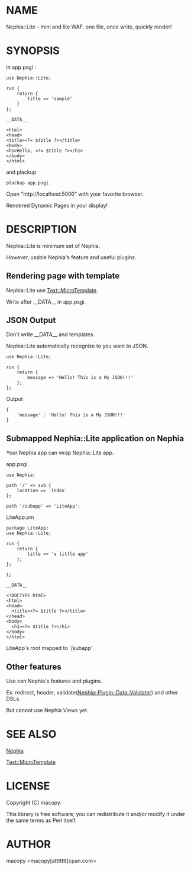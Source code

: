 # NAME

Nephia::Lite - mini and lite WAF. one file, once write, quickly render!

# SYNOPSIS

in app.psgi :

    use Nephia::Lite;

    run {
        return {
            title => 'sample'
        }
    };

    __DATA__

    <html>
    <head>
    <title><?= $title ?></title>
    <body>
    <h1>Hello, <?= $title ?></h1>
    </body>
    </html>

and plackup

    plackup app.psgi

Open "http://localhost:5000" with your favorite browser.

Rendered Dynamic Pages in your display!

# DESCRIPTION

Nephia::Lite is minimum set of Nephia.

However, usable Nephia's feature and useful plugins.

## Rendering page with template

Nephia::Lite use [Text::MicroTemplate](http://search.cpan.org/perldoc?Text::MicroTemplate).

Write after \_\_DATA\_\_ in app.psgi.

## JSON Output

Don't write \_\_DATA\_\_ and templates.

Nephia::Lite automatically recognize to you want to JSON.

    use Nephia::Lite;

    run {
        return {
            message => 'Hello! This is a My JSON!!!'
        };
    };

Output

    {
        'message' : 'Hello! This is a My JSON!!!'
    }

## Submapped Nephia::Lite application on Nephia

Your Nephia app can wrap Nephia::Lite app.

app.psgi

    use Nephia;

    path '/' => sub {
        location => 'index'
    };

    path '/subapp' => 'LiteApp';

LiteApp.pm

    package LiteApp;
    use Nephia::Lite;

    run {
        return {
            title => 'a little app'
        };
    };

    1;

    __DATA__

    <!DOCTYPE html>
    <html>
    <head>
      <title><?= $title ?></title>
    </head>
    <body>
      <h1><?= $title ?></h1>
    </body>
    </html>

LiteApp's root mapped to '/subapp'

## Other features

Use can Nephia's features and plugins.

Ex. redirect, header, validate([Nephia::Plugin::Data::Validater](http://search.cpan.org/perldoc?Nephia::Plugin::Data::Validater)) and other DSLs.

But cannot use Nephia Views yet.

# SEE ALSO

[Nephia](http://search.cpan.org/perldoc?Nephia)

[Text::MicroTemplate](http://search.cpan.org/perldoc?Text::MicroTemplate)

# LICENSE

Copyright (C) macopy.

This library is free software; you can redistribute it and/or modify
it under the same terms as Perl itself.

# AUTHOR

macopy <macopy\[attttttt\]cpan.com>
